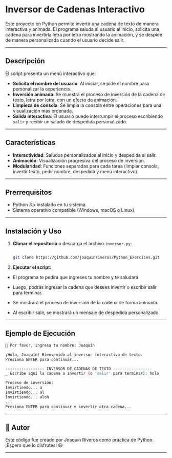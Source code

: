 # Inversor de Cadenas Interactivo

Este proyecto en Python permite invertir una cadena de texto de manera interactiva y animada. El programa saluda al usuario al inicio, solicita una cadena para invertirla letra por letra mostrando la animación, y se despide de manera personalizada cuando el usuario decide salir.

---

## Descripción

El script presenta un menú interactivo que:

- **Solicita el nombre del usuario**: Al iniciar, se pide el nombre para personalizar la experiencia.
- **Inversión animada**: Se muestra el proceso de inversión de la cadena de texto, letra por letra, con un efecto de animación.
- **Limpieza de consola**: Se limpia la consola entre operaciones para una visualización más ordenada.
- **Salida interactiva**: El usuario puede interrumpir el proceso escribiendo `salir` y recibir un saludo de despedida personalizado.

---

## Características

- **Interactividad**: Saludos personalizados al inicio y despedida al salir.
- **Animación**: Visualización progresiva del proceso de inversión.
- **Modularidad**: Funciones separadas para cada tarea (limpiar consola, invertir texto, pedir nombre, despedida y menú interactivo).

---

## Prerrequisitos

- Python 3.x instalado en tu sistema.
- Sistema operativo compatible (Windows, macOS o Linux).

---

## Instalación y Uso

1. **Clonar el repositorio** o descarga el archivo `inversor.py`:

   ```bash

   git clone https://github.com/joaquinriveros/Python_Exercises.git

   ```
2. **Ejecutar el script:**

- El programa te pedirá que ingreses tu nombre y te saludará.

- Luego, podrás ingresar la cadena que desees invertir o escribir salir para terminar.

- Se mostrará el proceso de inversión de la cadena de forma animada.

- Al escribir salir, se mostrará un mensaje de despedida personalizado.

---

## Ejemplo de Ejecución

```bash
👤 Por favor, ingresa tu nombre: Joaquín

¡Hola, Joaquín! Bienvenido al inversor interactivo de texto.
Presiona ENTER para continuar...

----------------- INVERSOR DE CADENAS DE TEXTO -----------------
_ Escribe aquí la cadena a invertir (o 'salir' para terminar): hola

Proceso de inversión:
Invirtiendo... a
Invirtiendo... al
Invirtiendo... aloh
...
Presiona ENTER para continuar e invertir otra cadena...

```

---

## 📜 Autor  
Este código fue creado por Joaquín Riveros como práctica de Python. ¡Espero que lo disfrutes! 😃  

---